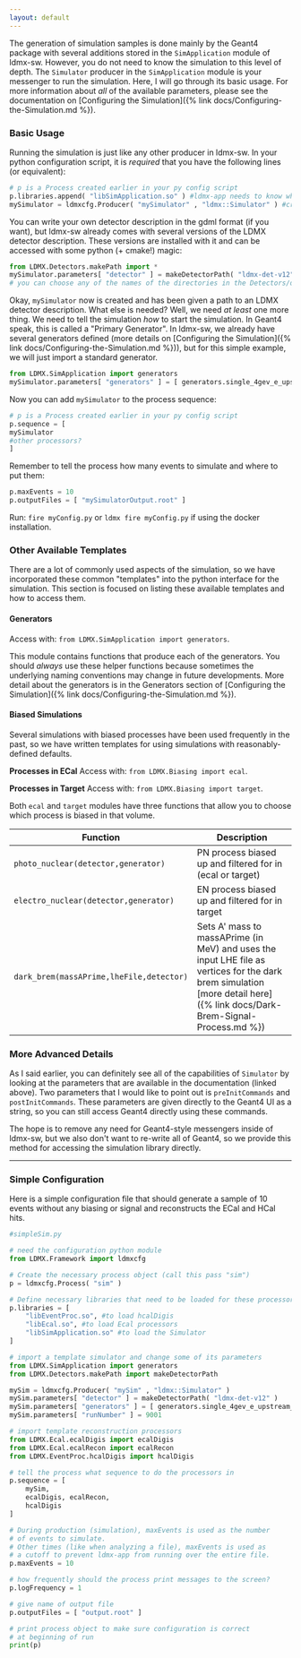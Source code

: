 ```yaml
---
layout: default
---
```


The generation of simulation samples is done mainly by the Geant4 package with several additions stored in the `SimApplication` module of ldmx-sw. However, you do not need to know the simulation to this level of depth. The `Simulator` producer in the `SimApplication` module is your messenger to run the simulation. Here, I will go through its basic usage. For more information about _all_ of the available parameters, please see the documentation on [Configuring the Simulation]({% link docs/Configuring-the-Simulation.md %}).

### Basic Usage
Running the simulation is just like any other producer in ldmx-sw. In your python configuration script, it is _required_ that you have the following lines (or equivalent):
```python
# p is a Process created earlier in your py config script
p.libraries.append( "libSimApplication.so" ) #ldmx-app needs to know where to find the Simulator
mySimulator = ldmxcfg.Producer( "mySimulator" , "ldmx::Simulator" ) #create the simulator object
```
You can write your own detector description in the gdml format (if you want), but ldmx-sw already comes with several versions of the LDMX detector description. These versions are installed with it and can be accessed with some python (+ cmake!) magic:
```python
from LDMX.Detectors.makePath import *
mySimulator.parameters[ "detector" ] = makeDetectorPath( "ldmx-det-v12" )
# you can choose any of the names of the directories in the Detectors/data directory to input to this python function
```
Okay, `mySimulator` now is created and has been given a path to an LDMX detector description.
What else is needed? Well, we need _at least_ one more thing. We need to tell the simulation _how_ to start the simulation. In Geant4 speak, this is called a "Primary Generator". In ldmx-sw, we already have several generators defined (more details on [Configuring the Simulation]({% link docs/Configuring-the-Simulation.md %})), but for this simple example, we will just import a standard generator.
```python
from LDMX.SimApplication import generators
mySimulator.parameters[ "generators" ] = [ generators.single_4gev_e_upstream_tagger() ]
```
Now you can add `mySimulator` to the process sequence:
```python
# p is a Process created earlier in your py config script
p.sequence = [ 
mySimulator 
#other processors?
]
```
Remember to tell the process how many events to simulate and where to put them:
```python
p.maxEvents = 10
p.outputFiles = [ "mySimulatorOutput.root" ]
```

Run: `fire myConfig.py` or `ldmx fire myConfig.py` if using the docker installation.

### Other Available Templates
There are a lot of commonly used aspects of the simulation, so we have incorporated these common "templates" into the python interface for the simulation. This section is focused on listing these available templates and how to access them.

#### Generators
Access with: `from LDMX.SimApplication import generators`.

This module contains functions that produce each of the generators. You should _always_ use these helper functions because sometimes the underlying naming conventions may change in future developments. More detail about the generators is in the Generators section of [Configuring the Simulation]({% link docs/Configuring-the-Simulation.md %}).

#### Biased Simulations
Several simulations with biased processes have been used frequently in the past, so we have written templates for using simulations with reasonably-defined defaults.

**Processes in ECal**
Access with: `from LDMX.Biasing import ecal`.

**Processes in Target**
Access with: `from LDMX.Biasing import target`.

Both `ecal` and `target` modules have three functions that allow you to choose which process is biased in that volume.

Function | Description
---|---
`photo_nuclear(detector,generator)` | PN process biased up and filtered for in (ecal or target)
`electro_nuclear(detector,generator)` | EN process biased up and filtered for in target
`dark_brem(massAPrime,lheFile,detector)` | Sets A' mass to massAPrime (in MeV) and uses the input LHE file as vertices for the dark brem simulation [more detail here]({% link docs/Dark-Brem-Signal-Process.md %})

### More Advanced Details
As I said earlier, you can definitely see all of the capabilities of `Simulator` by looking at the parameters that are available in the documentation (linked above). Two parameters that I would like to point out is `preInitCommands` and `postInitCommands`. These parameters are given directly to the Geant4 UI as a string, so you can still access Geant4 directly using these commands.

The hope is to remove any need for Geant4-style messengers inside of ldmx-sw, but we also don't want to re-write all of Geant4, so we provide this method for accessing the simulation library directly.

---
### Simple Configuration
Here is a simple configuration file that should generate a sample of 10 events without any biasing or signal and reconstructs the ECal and HCal hits.
```python
#simpleSim.py

# need the configuration python module
from LDMX.Framework import ldmxcfg

# Create the necessary process object (call this pass "sim")
p = ldmxcfg.Process( "sim" )

# Define necessary libraries that need to be loaded for these processors
p.libraries = [
    "libEventProc.so", #to load hcalDigis
    "libEcal.so", #to load Ecal processors
    "libSimApplication.so" #to load the Simulator
]

# import a template simulator and change some of its parameters
from LDMX.SimApplication import generators
from LDMX.Detectors.makePath import makeDetectorPath

mySim = ldmxcfg.Producer( "mySim" , "ldmx::Simulator" )
mySim.parameters[ "detector" ] = makeDetectorPath( "ldmx-det-v12" )
mySim.parameters[ "generators" ] = [ generators.single_4gev_e_upstream_tagger() ]
mySim.parameters[ "runNumber" ] = 9001

# import template reconstruction processors
from LDMX.Ecal.ecalDigis import ecalDigis
from LDMX.Ecal.ecalRecon import ecalRecon
from LDMX.EventProc.hcalDigis import hcalDigis

# tell the process what sequence to do the processors in
p.sequence = [
    mySim,
    ecalDigis, ecalRecon,
    hcalDigis
]

# During production (simulation), maxEvents is used as the number
# of events to simulate.
# Other times (like when analyzing a file), maxEvents is used as
# a cutoff to prevent ldmx-app from running over the entire file.
p.maxEvents = 10

# how frequently should the process print messages to the screen?
p.logFrequency = 1

# give name of output file
p.outputFiles = [ "output.root" ]

# print process object to make sure configuration is correct
# at beginning of run
print(p)
```
